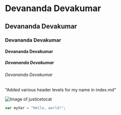 # Devananda Devakumar
## Devananda Devakumar
### Devananda Devakumar
#### Devananda Devakumar
##### Devananda Devakumar
###### Devananda Devakumar

"Added various header levels for my name in index.md"

![Image of justicetocat](https://octodex.github.com/images/justicetocat.jpg)

``` javascript
var myVar = "Hello, world!";
```
